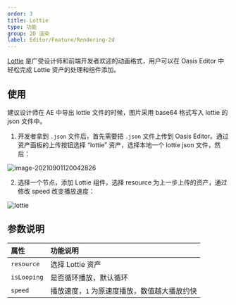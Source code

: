 ```yaml
---
order: 3
title: Lottie
type: 功能
group: 2D 渲染
label: Editor/Feature/Rendering-2d
---
```


[Lottie](https://airbnb.design/lottie/) 是广受设计师和前端开发者欢迎的动画格式，用户可以在 Oasis Editor 中轻松完成 Lottie 资产的处理和组件添加。

## 使用

建议设计师在 AE 中导出 lottie 文件的时候，图片采用 base64 格式写入 lottie 的 json 文件中。

1. 开发者拿到 `.json` 文件后，首先需要把 `.json` 文件上传到 Oasis Editor。通过资产面板的上传按钮选择 “lottie” 资产，选择本地一个 lottie json 文件，然后：

![image-20210901120042826](https://gw.alipayobjects.com/zos/OasisHub/9bf57e62-a29d-4554-b3f7-316c1d05c0dc/image-20210901120042826.png)

2. 选择一个节点，添加 Lottie 组件，选择 resource 为上一步上传的资产，通过修改 speed 改变播放速度：

![lottie](https://gw.alipayobjects.com/zos/OasisHub/376758af-98c9-4365-9fe3-cda8cc55286a/lottie.gif)

## 参数说明

| 属性 | 功能说明 |
| :--- | :--- |
| `resource` | 选择 Lottie 资产 |
| `isLooping` | 是否循环播放，默认循环 |
| `speed` | 播放速度，`1` 为原速度播放，数值越大播放约快 |

